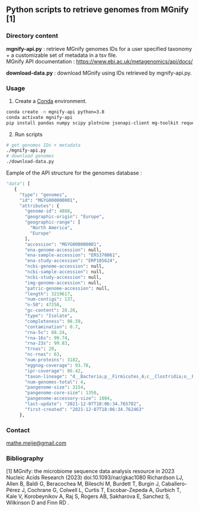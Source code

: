 ## Python scripts to retrieve genomes from MGnify [1]  

### Directory content  

**mgnify-api.py** : retrieve MGnify genomes IDs for a user specified taxonomy + a customizable set of metadata in a tsv file.   
MGnify API documentation : https://www.ebi.ac.uk/metagenomics/api/docs/  
  
**download-data.py** : download MGnify using IDs retrieved by mgnify-api.py.  

### Usage  
1. Create a [Conda](https://docs.conda.io/en/latest/index.html) environment.  
```bash
conda create -n mgnify-api python=3.8
conda activate mgnify-api
pip install pandas numpy scipy plotnine jsonapi-client mg-toolkit requests
```
2. Run scripts 
```bash
# get genomes IDs + metadata
./mgnify-api.py
# download genomes
./download-data.py
```
 Eample of the API structure for the genomes database :  
 ```python
"data": [
    {
      "type": "genomes",
      "id": "MGYG000000001",
      "attributes": {
        "genome-id": 4888,
        "geographic-origin": "Europe",
        "geographic-range": [
          "North America",
          "Europe"
        ],
        "accession": "MGYG000000001",
        "ena-genome-accession": null,
        "ena-sample-accession": "ERS370061",
        "ena-study-accession": "ERP105624",
        "ncbi-genome-accession": null,
        "ncbi-sample-accession": null,
        "ncbi-study-accession": null,
        "img-genome-accession": null,
        "patric-genome-accession": null,
        "length": 3219617,
        "num-contigs": 137,
        "n-50": 47258,
        "gc-content": 28.26,
        "type": "Isolate",
        "completeness": 98.59,
        "contamination": 0.7,
        "rna-5s": 88.24,
        "rna-16s": 99.74,
        "rna-23s": 99.83,
        "trnas": 20,
        "nc-rnas": 63,
        "num-proteins": 3182,
        "eggnog-coverage": 93.78,
        "ipr-coverage": 86.42,
        "taxon-lineage": "d__Bacteria;p__Firmicutes_A;c__Clostridia;o__Peptostreptococcales;f__Peptostreptococcaceae;g__GCA-900066495;s__GCA-900066495 sp902362365",
        "num-genomes-total": 4,
        "pangenome-size": 3154,
        "pangenome-core-size": 1350,
        "pangenome-accessory-size": 1804,
        "last-update": "2021-12-07T18:06:34.765782",
        "first-created": "2021-12-07T18:06:34.762463"
      },  
```
### Contact
mathe.meije@gmail.com  

### Bibliography
[1] MGnify: the microbiome sequence data analysis resource in 2023 Nucleic Acids Research (2023) doi:10.1093/nar/gkac1080
Richardson LJ, Allen B, Baldi G, Beracochea M, Bileschi M, Burdett T, Burgin J, Caballero-Pérez J, Cochrane G, Colwell L, Curtis T, Escobar-Zepeda A, Gurbich T, Kale V, Korobeynikov A, Raj S, Rogers AB, Sakharova E, Sanchez S, Wilkinson D and Finn RD .

